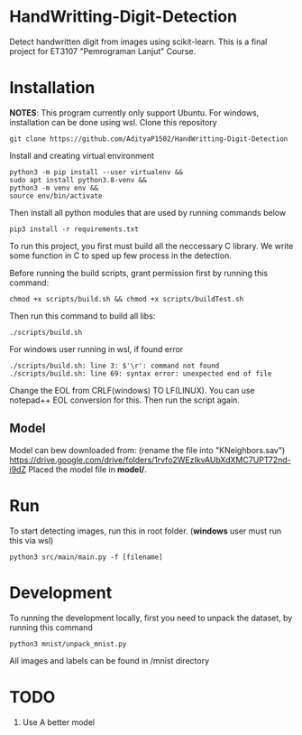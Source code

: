 # HandWritting-Digit-Detection
Detect handwritten digit from images using scikit-learn. This is a final project for ET3107 "Pemrograman Lanjut" Course. 

# Installation
__NOTES__: This program currently only support Ubuntu. For windows, installation can be done using wsl. 
Clone this repository
```shell
git clone https://github.com/AdityaP1502/HandWritting-Digit-Detection
```

Install and creating virtual environment </br>
```shell
python3 -m pip install --user virtualenv &&
sudo apt install python3.8-venv &&
python3 -m venv env && 
source env/bin/activate
```

Then install all python modules that are used by running commands below
```shell
pip3 install -r requirements.txt
```

To run this project, you first must build all the neccessary C library. We write some function in C to sped up few process in the detection. 

Before running the build scripts, grant permission first by running this command:

```shell
chmod +x scripts/build.sh && chmod +x scripts/buildTest.sh
```
Then run this command to build all libs:
```shell
./scripts/build.sh
```

For windows user running in wsl, if found error
```shell
./scripts/build.sh: line 3: $'\r': command not found
./scripts/build.sh: line 69: syntax error: unexpected end of file
```
Change the EOL from CRLF(windows) TO LF(LINUX). You can use notepad++ EOL conversion for this. Then run the script again. 

## Model
Model can bew downloaded from: (rename the file into "KNeighbors.sav")
https://drive.google.com/drive/folders/1rvfo2WEzIkvAUbXdXMC7UPT72nd-i9dZ
Placed the model file in __model/__.

# Run
To start detecting images, run this in root folder. (__windows__ user must run this via wsl)
```shell
python3 src/main/main.py -f [filename]
```

# Development
To running the development locally, first you need to unpack the dataset, by running this command
```shell
python3 mnist/unpack_mnist.py
```
All images and labels can be found in /mnist directory

# TODO
1. Use A better model
